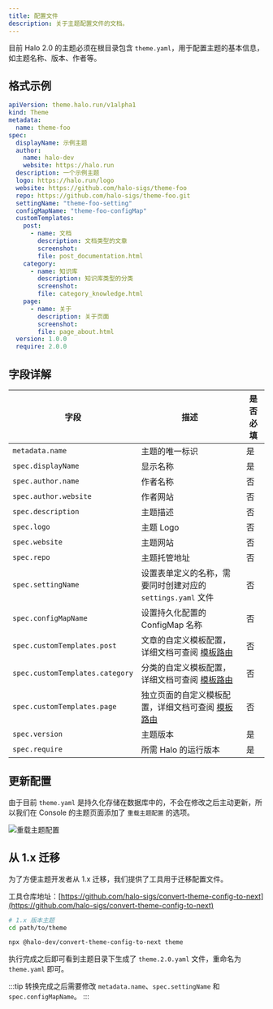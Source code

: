 ```yaml
---
title: 配置文件
description: 关于主题配置文件的文档。
---
```


目前 Halo 2.0 的主题必须在根目录包含 `theme.yaml`，用于配置主题的基本信息，如主题名称、版本、作者等。

## 格式示例

```yaml title="theme.yaml"
apiVersion: theme.halo.run/v1alpha1
kind: Theme
metadata:
  name: theme-foo
spec:
  displayName: 示例主题
  author:
    name: halo-dev
    website: https://halo.run
  description: 一个示例主题
  logo: https://halo.run/logo
  website: https://github.com/halo-sigs/theme-foo
  repo: https://github.com/halo-sigs/theme-foo.git
  settingName: "theme-foo-setting"
  configMapName: "theme-foo-configMap"
  customTemplates:
    post:
      - name: 文档
        description: 文档类型的文章
        screenshot: 
        file: post_documentation.html
    category:
      - name: 知识库
        description: 知识库类型的分类
        screenshot: 
        file: category_knowledge.html
    page:
      - name: 关于
        description: 关于页面
        screenshot:
        file: page_about.html
  version: 1.0.0
  require: 2.0.0
```

## 字段详解

| 字段                            | 描述                                                                          | 是否必填 |
| ------------------------------- | ----------------------------------------------------------------------------- | -------- |
| `metadata.name`                 | 主题的唯一标识                                                                | 是       |
| `spec.displayName`              | 显示名称                                                                      | 是       |
| `spec.author.name`              | 作者名称                                                                      | 否       |
| `spec.author.website`           | 作者网站                                                                      | 否       |
| `spec.description`              | 主题描述                                                                      | 否       |
| `spec.logo`                     | 主题 Logo                                                                     | 否       |
| `spec.website`                  | 主题网站                                                                      | 否       |
| `spec.repo`                     | 主题托管地址                                                                  | 否       |
| `spec.settingName`              | 设置表单定义的名称，需要同时创建对应的 `settings.yaml` 文件                   | 否       |
| `spec.configMapName`            | 设置持久化配置的 ConfigMap 名称                                               | 否       |
| `spec.customTemplates.post`     | 文章的自定义模板配置，详细文档可查阅 [模板路由](./template-route-mapping#custom-templates)     | 否       |
| `spec.customTemplates.category` | 分类的自定义模板配置，详细文档可查阅 [模板路由](./template-route-mapping#custom-templates)     | 否       |
| `spec.customTemplates.page`     | 独立页面的自定义模板配置，详细文档可查阅 [模板路由](./template-route-mapping#custom-templates) | 否       |
| `spec.version`                  | 主题版本                                                                      | 是       |
| `spec.require`                  | 所需 Halo 的运行版本                                                          | 是       |

## 更新配置

由于目前 `theme.yaml` 是持久化存储在数据库中的，不会在修改之后主动更新，所以我们在 Console 的主题页面添加了 `重载主题配置` 的选项。

![重载主题配置](/img/theme/reload-theme-config.png)

## 从 1.x 迁移

为了方便主题开发者从 1.x 迁移，我们提供了工具用于迁移配置文件。

工具仓库地址：[https://github.com/halo-sigs/convert-theme-config-to-next](https://github.com/halo-sigs/convert-theme-config-to-next)

```bash
# 1.x 版本主题
cd path/to/theme

npx @halo-dev/convert-theme-config-to-next theme
```

执行完成之后即可看到主题目录下生成了 `theme.2.0.yaml` 文件，重命名为 `theme.yaml` 即可。

:::tip
转换完成之后需要修改 `metadata.name`、`spec.settingName` 和 `spec.configMapName`。
:::
